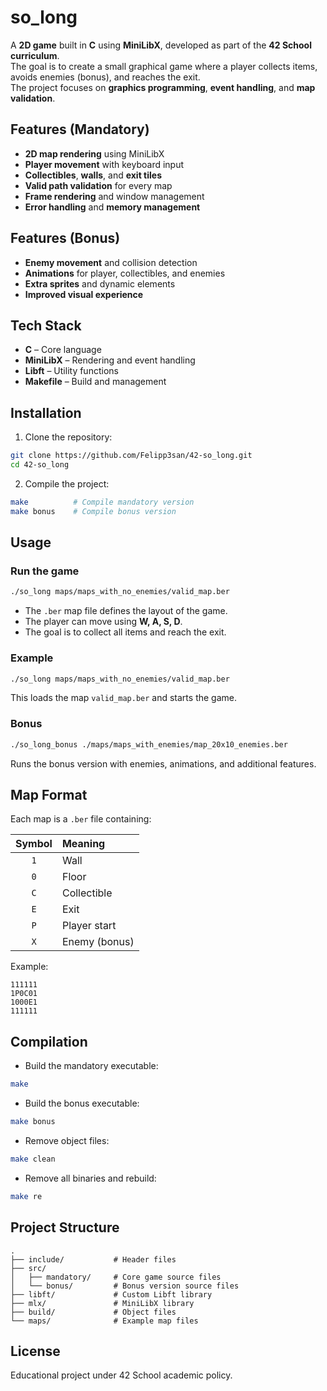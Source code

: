 # so_long

A **2D game** built in **C** using **MiniLibX**, developed as part of the **42 School curriculum**.  
The goal is to create a small graphical game where a player collects items, avoids enemies (bonus), and reaches the exit.  
The project focuses on **graphics programming**, **event handling**, and **map validation**.

## Features (Mandatory)

- **2D map rendering** using MiniLibX
- **Player movement** with keyboard input
- **Collectibles**, **walls**, and **exit tiles**
- **Valid path validation** for every map
- **Frame rendering** and window management
- **Error handling** and **memory management**

## Features (Bonus)

- **Enemy movement** and collision detection  
- **Animations** for player, collectibles, and enemies  
- **Extra sprites** and dynamic elements  
- **Improved visual experience**

## Tech Stack

- **C** – Core language  
- **MiniLibX** – Rendering and event handling  
- **Libft** – Utility functions  
- **Makefile** – Build and management  

## Installation

1. Clone the repository:

```bash
git clone https://github.com/Felipp3san/42-so_long.git
cd 42-so_long
```

2. Compile the project:

```bash
make          # Compile mandatory version
make bonus    # Compile bonus version
```

## Usage

### Run the game

```bash
./so_long maps/maps_with_no_enemies/valid_map.ber
```

- The `.ber` map file defines the layout of the game.
- The player can move using **W, A, S, D**.
- The goal is to collect all items and reach the exit.

### Example

```bash
./so_long maps/maps_with_no_enemies/valid_map.ber
```

This loads the map `valid_map.ber` and starts the game.

### Bonus

```bash
./so_long_bonus ./maps/maps_with_enemies/map_20x10_enemies.ber
```

Runs the bonus version with enemies, animations, and additional features.

## Map Format

Each map is a `.ber` file containing:

| Symbol | Meaning       |
|:------:|:--------------|
| `1`    | Wall          |
| `0`    | Floor         |
| `C`    | Collectible   |
| `E`    | Exit          |
| `P`    | Player start  |
| `X`    | Enemy (bonus) |

Example:

```
111111
1P0C01
1000E1
111111
```

## Compilation

- Build the mandatory executable:

```bash
make
```

- Build the bonus executable:

```bash
make bonus
```

- Remove object files:

```bash
make clean
```

- Remove all binaries and rebuild:

```bash
make re
```

## Project Structure

```
.
├── include/           # Header files
├── src/
│   ├── mandatory/     # Core game source files
│   └── bonus/         # Bonus version source files
├── libft/             # Custom Libft library
├── mlx/               # MiniLibX library
├── build/             # Object files
└── maps/              # Example map files
```

## License

Educational project under 42 School academic policy.
